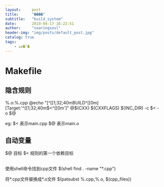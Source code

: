 ```yaml
---
layout:     post
title:      "����"
subtitle:   "build_system"
date:       2019-04-17 16:22:51
author:     "soaringsoul"
header-img: "img/posts/default_post.jpg"
catalog: true
tags:
    - ѧϰ�ʼ�
---
```






# Makefile


## 隐含规则
%.o:%.cpp
    @echo "[^[[1;32;40mBUILD^[[0m][Target:'^[[1;32;40m$<^[[0m']"
    @$(CXX) $(CXXFLAGS) $(INC_DIR) -c $< -o $@

eg:
$< 表示main.cpp
$@ 表示main.o

## 自动变量
$@ 目标
$< 规则的第一个依赖目标

## 
使用shell命令找到cpp文件
$(shell find . -name "*.cpp")

将*.cpp文件替换成*.o文件
$(patsubst %.cpp,%.o, $(cpp_files))
